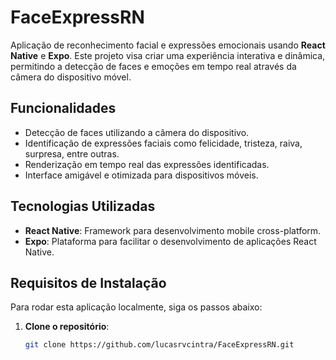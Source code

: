 # FaceExpressRN

Aplicação de reconhecimento facial e expressões emocionais usando **React Native** e **Expo**. Este projeto visa criar uma experiência interativa e dinâmica, permitindo a detecção de faces e emoções em tempo real através da câmera do dispositivo móvel.

## Funcionalidades
- Detecção de faces utilizando a câmera do dispositivo.
- Identificação de expressões faciais como felicidade, tristeza, raiva, surpresa, entre outras.
- Renderização em tempo real das expressões identificadas.
- Interface amigável e otimizada para dispositivos móveis.
  
## Tecnologias Utilizadas
- **React Native**: Framework para desenvolvimento mobile cross-platform.
- **Expo**: Plataforma para facilitar o desenvolvimento de aplicações React Native.
  
## Requisitos de Instalação
Para rodar esta aplicação localmente, siga os passos abaixo:

1. **Clone o repositório**:
   ```bash
   git clone https://github.com/lucasrvcintra/FaceExpressRN.git
